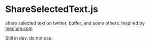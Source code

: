 # ShareSelectedText.js

share selected text on twitter, buffer, and some others. Inspired by [medium.com](https://medium.com)

Still in dev. do not use.
